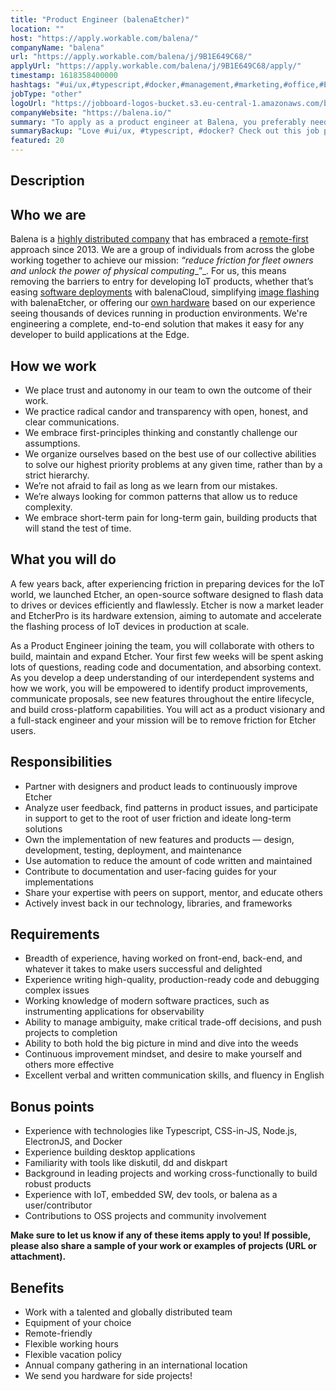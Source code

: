 ```yaml
---
title: "Product Engineer (balenaEtcher)"
location: ""
host: "https://apply.workable.com/balena/"
companyName: "balena"
url: "https://apply.workable.com/balena/j/9B1E649C68/"
applyUrl: "https://apply.workable.com/balena/j/9B1E649C68/apply/"
timestamp: 1618358400000
hashtags: "#ui/ux,#typescript,#docker,#management,#marketing,#office,#English"
jobType: "other"
logoUrl: "https://jobboard-logos-bucket.s3.eu-central-1.amazonaws.com/balena"
companyWebsite: "https://balena.io/"
summary: "To apply as a product engineer at Balena, you preferably need to have based on our experience seeing thousands of devices running in production environments."
summaryBackup: "Love #ui/ux, #typescript, #docker? Check out this job post!"
featured: 20
---
```


## Description

## Who we are

Balena is a [highly distributed company](https://resin.io/team/) that has embraced a [remote-first](https://www.balena.io/blog/how-we-run-a-remote-team/) approach since 2013. We are a group of individuals from across the globe working together to achieve our mission: _“reduce friction for fleet owners and unlock the power of physical computing__”_. For us, this means removing the barriers to entry for developing IoT products, whether that’s easing [software deployments](https://www.balena.io/docs/learn/deploy/deployment/) with balenaCloud, simplifying [image flashing](https://www.balena.io/etcher/) with balenaEtcher, or offering our [own hardware](https://www.balena.io/fin/) based on our experience seeing thousands of devices running in production environments. We're engineering a complete, end-to-end solution that makes it easy for any developer to build applications at the Edge.

## How we work

*   We place trust and autonomy in our team to own the outcome of their work.
*   We practice radical candor and transparency with open, honest, and clear communications.
*   We embrace first-principles thinking and constantly challenge our assumptions.
*   We organize ourselves based on the best use of our collective abilities to solve our highest priority problems at any given time, rather than by a strict hierarchy.
*   We’re not afraid to fail as long as we learn from our mistakes.
*   We’re always looking for common patterns that allow us to reduce complexity.
*   We embrace short-term pain for long-term gain, building products that will stand the test of time.

## What you will do

A few years back, after experiencing friction in preparing devices for the IoT world, we launched Etcher, an open-source software designed to flash data to drives or devices efficiently and flawlessly. Etcher is now a market leader and EtcherPro is its hardware extension, aiming to automate and accelerate the flashing process of IoT devices in production at scale.

As a Product Engineer joining the team, you will collaborate with others to build, maintain and expand Etcher. Your first few weeks will be spent asking lots of questions, reading code and documentation, and absorbing context. As you develop a deep understanding of our interdependent systems and how we work, you will be empowered to identify product improvements, communicate proposals, see new features throughout the entire lifecycle, and build cross-platform capabilities. You will act as a product visionary and a full-stack engineer and your mission will be to remove friction for Etcher users.

## Responsibilities

*   Partner with designers and product leads to continuously improve Etcher
*   Analyze user feedback, find patterns in product issues, and participate in support to get to the root of user friction and ideate long-term solutions
*   Own the implementation of new features and products — design, development, testing, deployment, and maintenance
*   Use automation to reduce the amount of code written and maintained
*   Contribute to documentation and user-facing guides for your implementations
*   Share your expertise with peers on support, mentor, and educate others
*   Actively invest back in our technology, libraries, and frameworks

## Requirements

*   Breadth of experience, having worked on front-end, back-end, and whatever it takes to make users successful and delighted
*   Experience writing high-quality, production-ready code and debugging complex issues
*   Working knowledge of modern software practices, such as instrumenting applications for observability
*   Ability to manage ambiguity, make critical trade-off decisions, and push projects to completion
*   Ability to both hold the big picture in mind and dive into the weeds
*   Continuous improvement mindset, and desire to make yourself and others more effective
*   Excellent verbal and written communication skills, and fluency in English

## Bonus points

*   Experience with technologies like Typescript, CSS-in-JS, Node.js, ElectronJS, and Docker
*   Experience building desktop applications
*   Familiarity with tools like diskutil, dd and diskpart
*   Background in leading projects and working cross-functionally to build robust products
*   Experience with IoT, embedded SW, dev tools, or balena as a user/contributor
*   Contributions to OSS projects and community involvement

**Make sure to let us know if any of these items apply to you! If possible, please also share a sample of your work or examples of projects (URL or attachment).**

## Benefits

*   Work with a talented and globally distributed team
*   Equipment of your choice
*   Remote-friendly
*   Flexible working hours
*   Flexible vacation policy
*   Annual company gathering in an international location
*   We send you hardware for side projects!
